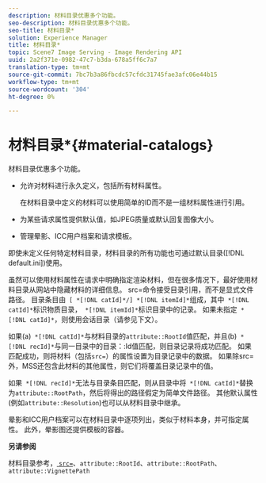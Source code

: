 ```yaml
---
description: 材料目录优惠多个功能。
seo-description: 材料目录优惠多个功能。
seo-title: 材料目录*
solution: Experience Manager
title: 材料目录*
topic: Scene7 Image Serving - Image Rendering API
uuid: 2a2f371e-0982-47c7-b3da-678a5ff6c7a7
translation-type: tm+mt
source-git-commit: 7bc7b3a86fbcdc57cfdc31745fae3afc06e44b15
workflow-type: tm+mt
source-wordcount: '304'
ht-degree: 0%

---
```



# 材料目录*{#material-catalogs}

材料目录优惠多个功能。

* 允许对材料进行永久定义，包括所有材料属性。

   在材料目录中定义的材料可以使用简单的ID而不是一组材料属性进行引用。
* 为某些请求属性提供默认值，如JPEG质量或默认回复图像大小。
* 管理晕影、ICC用户档案和请求模板。

即使未定义任何特定材料目录，材料目录的所有功能也可通过默认目录([!DNL default.ini])使用。

虽然可以使用材料属性在请求中明确指定渲染材料，但在很多情况下，最好使用材料目录从网站中隐藏材料的详细信息。 src=命令接受目录引用，而不是显式文件路径。 目录条目由` [ *[!DNL catId]*/] *[!DNL itemId]*`组成，其中` *[!DNL catId]*`标识物质目录，` *[!DNL itemId]*`标识目录中的记录。 如果未指定` *[!DNL catId]*`，则使用会话目录（请参见下文）。

如果(a)` *[!DNL catId]*`与材料目录的`attribute::RootId`值匹配，并且(b)` *[!DNL recId]*`与同一目录中的目录：:Id值匹配，则目录记录将成功匹配。 如果匹配成功，则将材料（包括`src=`）的属性设置为目录记录中的数据。 如果除src=外，MSS还包含此材料的其他属性，则它们将覆盖目录记录中的值。

如果` *[!DNL recId]*`无法与目录条目匹配，则从目录中将` *[!DNL catId]*`替换为`attribute::RootPath`，然后将得出的路径假定为简单文件路径。 其他默认属性(例如`attribute::Resolution`)也可以从材料目录中继承。

晕影和ICC用户档案可以在材料目录中逐项列出，类似于材料本身，并可指定属性。 此外，晕影图还提供模板的容器。

**另请参阅**

材料目录参考，[ `src=`](../../../../../../ir-api/http-protocol/image-rendering-api-ref/c-ir-http-protocol-ref/c-ir-http-protocol-command-reference/r-ir-src.md#reference-62c98abad22149d68d405ed6aaff8272)、`attribute::RootId`、`attribute::RootPath`、`attribute::VignettePath`
